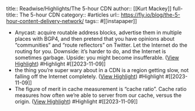 title:: Readwise/Highlights/The 5-hour CDN
author:: [[Kurt Mackey]]
full-title:: The 5-hour CDN
category:: #articles
url:: https://fly.io/blog/the-5-hour-content-delivery-network/
tags:: #[[instapaper]]
- Anycast: acquire routable address blocks, advertise them in multiple places with BGP4, and then pretend that you have opinions about “communities” and “route reflectors” on Twitter. Let the Internet do the routing for you. Downside: it’s harder to do, and the Internet is sometimes garbage. Upside: you might become insufferable. ([View Highlight](https://read.readwise.io/read/01hes14pxaxcf27ha798kw88zs)) #Highlight #[[2023-11-09]]
- the thing you’re super wary about in a CDN is a region getting slow, not falling off the Internet completely. ([View Highlight](https://read.readwise.io/read/01hes16wx6bwn3gq1ng50aqww6)) #Highlight #[[2023-11-09]]
- The figure of merit in cache measurement is “cache ratio”. Cache ratio measures how often we’re able to server from our cache, versus the origin. ([View Highlight](https://read.readwise.io/read/01hes17ateh3xhj3w0xnz0bpe7)) #Highlight #[[2023-11-09]]